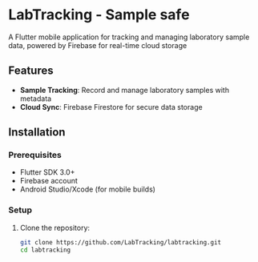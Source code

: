 # LabTracking - Sample safe

A Flutter mobile application for tracking and managing laboratory sample data, powered by Firebase for real-time cloud storage
## Features

- **Sample Tracking**: Record and manage laboratory samples with metadata
- **Cloud Sync**: Firebase Firestore for secure data storage

## Installation

### Prerequisites
- Flutter SDK 3.0+
- Firebase account
- Android Studio/Xcode (for mobile builds)

### Setup

1. Clone the repository:
   ```bash
   git clone https://github.com/LabTracking/labtracking.git
   cd labtracking